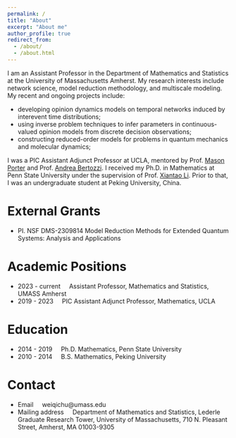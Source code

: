 ```yaml
---
permalink: /
title: "About"
excerpt: "About me"
author_profile: true
redirect_from: 
  - /about/
  - /about.html
---
```

I am an Assistant Professor in the Department of Mathematics and Statistics at the University of Massachusetts Amherst. My research interests include network science, model reduction methodology, and multiscale modeling. My recent and ongoing projects include:
<ul> 
  <li> developing opinion dynamics models on temporal networks induced by interevent time distributions; </li>
  <li> using inverse problem techniques to infer parameters in continuous-valued opinion models from discrete decision observations; </li>
  <li> constructing reduced-order models for problems in quantum mechanics and molecular dynamics; </li>
</ul>
  
I was a PIC Assistant Adjunct Professor at UCLA, mentored by Prof. [Mason Porter](http://math.ucla.edu/~mason) and Prof. [Andrea Bertozzi](http://math.ucla.edu/~bertozzi). I received my Ph.D. in Mathematics at Penn State University under the supervision of Prof. [Xiantao Li](http://www.personal.psu.edu/xxl12/). Prior to that, I was an undergraduate student at Peking University, China. 

External Grants
====
<ul>
  <li> PI. NSF DMS-2309814 Model Reduction Methods for Extended Quantum Systems: Analysis and Applications </li>
</ul>

Academic Positions
====
<ul>
  <li> 2023 - current &nbsp; &nbsp; Assistant Professor, Mathematics and Statistics, UMASS Amherst </li>
  <li> 2019 - 2023 &nbsp; &nbsp; PIC Assistant Adjunct Professor, Mathematics, UCLA </li>
</ul>

Education
====
<ul>
  <li> 2014 - 2019 &nbsp; &nbsp;   Ph.D. Mathematics, Penn State University </li>
  <li> 2010 - 2014 &nbsp; &nbsp;   B.S. Mathematics, Peking University </li>
</ul>
  
Contact
===
<ul>
  <li> Email &nbsp; &nbsp; weiqichu@umass.edu </li>
  <li> Mailing address  &nbsp; &nbsp; Department of Mathematics and Statistics, Lederle Graduate Research Tower, University of Massachusetts, 710 N. Pleasant Street, Amherst, MA 01003-9305</li>
</ul>

